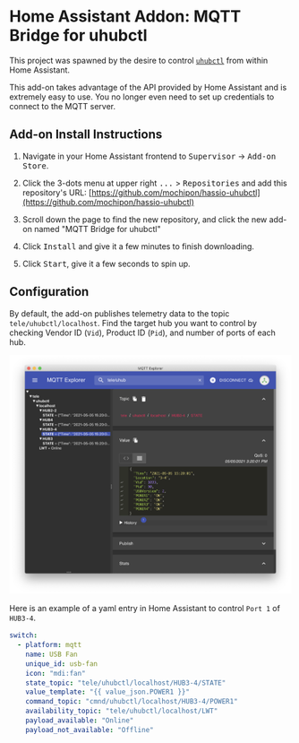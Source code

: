 # Home Assistant Addon: MQTT Bridge for uhubctl

This project was spawned by the desire to control [`uhubctl`](https://github.com/mvp/uhubctl) from within Home Assistant.

This add-on takes advantage of the API provided by Home Assistant and is extremely easy to use. You no longer even need to set up credentials to connect to the MQTT server.

## Add-on Install Instructions
1. Navigate in your Home Assistant frontend to <kbd>Supervisor</kbd> -> <kbd>Add-on Store</kbd>.

2. Click the 3-dots menu at upper right <kbd>...</kbd> > <kbd>Repositories</kbd> and add this repository's URL: [https://github.com/mochipon/hassio-uhubctl](https://github.com/mochipon/hassio-uhubctl)

3. Scroll down the page to find the new repository, and click the new add-on named "MQTT Bridge for uhubctl"

4. Click <kbd>Install</kbd> and give it a few minutes to finish downloading.

5. Click <kbd>Start</kbd>, give it a few seconds to spin up.

## Configuration

By default, the add-on publishes telemetry data to the topic `tele/uhubctl/localhost`. Find the target hub you want to control by checking Vendor ID (`Vid`), Product ID (`Pid`), and number of ports of each hub. 

<img src="images/mqtt.png" width="1000"/>

Here is an example of a yaml entry in Home Assistant to control `Port 1` of `HUB3-4`.

```yaml
switch:
  - platform: mqtt
    name: USB Fan
    unique_id: usb-fan
    icon: "mdi:fan"
    state_topic: "tele/uhubctl/localhost/HUB3-4/STATE"
    value_template: "{{ value_json.POWER1 }}"
    command_topic: "cmnd/uhubctl/localhost/HUB3-4/POWER1"
    availability_topic: "tele/uhubctl/localhost/LWT"
    payload_available: "Online"
    payload_not_available: "Offline"
```


